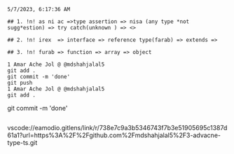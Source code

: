 ```
5/7/2023, 6:17:36 AM

## 1. !n! as ni ac =>type assertion => nisa (any type *not sugg*estion) => try catch(unknown ) => <>

## 2. !n! irex  => interface => reference type(farab) => extends =>

## 3. !n! furab => function => array => object

1 Amar Ache Jol @ @mdshahjalal5
git add .
git commit -m 'done'
git push
1 Amar Ache Jol @ @mdshahjalal5
git add .
```
git commit -m 'done'
```

```
vscode://eamodio.gitlens/link/r/738e7c9a3b5346743f7b3e51905695c1387d61a1?url=https%3A%2F%2Fgithub.com%2Fmdshahjalal5%2F3-advacne-type-ts.git